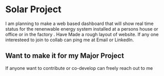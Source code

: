# Solar Project 

I am planning to make a web based dashboard that will show real time status for the renenwable energy system installed at a persons house or office or in the factory . Have Made a rough layout of website. 
If any one interesteed to join to collab can ping me at Email or LinkedIn.


## Want to make it for my Major Project 
If anyone want to contribute or co-develop can freely reach out to me 
